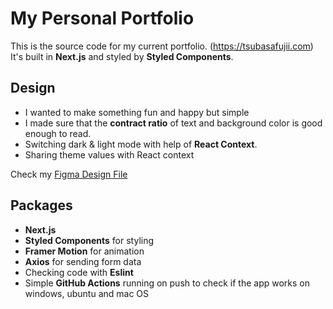 # My Personal Portfolio

This is the source code for my current portfolio. (https://tsubasafujii.com)<br />
It's built in **Next.js** and styled by **Styled Components**.

## Design
- I wanted to make something fun and happy but simple
- I made sure that the **contract ratio** of text and background color is good enough to read.
- Switching dark & light mode with help of **React Context**.
- Sharing theme values with React context

Check my [Figma Design File](https://www.figma.com/file/95hMhGsChZARUZ5QSrxhK6/Portfolio?node-id=0%3A1)

## Packages
- **Next.js**
- **Styled Components** for styling
- **Framer Motion** for animation
- **Axios** for sending form data
- Checking code with **Eslint**
- Simple **GitHub Actions** running on push to check if the app works on windows, ubuntu and mac OS